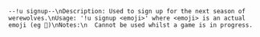 ```--!u signup--\nDescription: Used to sign up for the next season of werewolves.\nUsage: '!u signup <emoji>' where <emoji> is an actual emoji (eg 💩)\nNotes:\n  Cannot be used whilst a game is in progress.```
